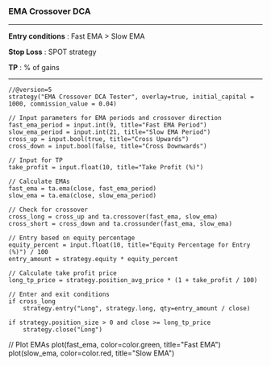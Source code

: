 ### EMA Crossover DCA

---

**Entry conditions** : Fast EMA > Slow EMA

**Stop Loss** : SPOT strategy

**TP** : % of gains

---

```
//@version=5
strategy("EMA Crossover DCA Tester", overlay=true, initial_capital = 1000, commission_value = 0.04)

// Input parameters for EMA periods and crossover direction
fast_ema_period = input.int(9, title="Fast EMA Period")
slow_ema_period = input.int(21, title="Slow EMA Period")
cross_up = input.bool(true, title="Cross Upwards")
cross_down = input.bool(false, title="Cross Downwards")

// Input for TP
take_profit = input.float(10, title="Take Profit (%)")

// Calculate EMAs
fast_ema = ta.ema(close, fast_ema_period)
slow_ema = ta.ema(close, slow_ema_period)

// Check for crossover
cross_long = cross_up and ta.crossover(fast_ema, slow_ema)
cross_short = cross_down and ta.crossunder(fast_ema, slow_ema)

// Entry based on equity percentage
equity_percent = input.float(10, title="Equity Percentage for Entry (%)") / 100 
entry_amount = strategy.equity * equity_percent

// Calculate take profit price
long_tp_price = strategy.position_avg_price * (1 + take_profit / 100)

// Enter and exit conditions
if cross_long
    strategy.entry("Long", strategy.long, qty=entry_amount / close)

if strategy.position_size > 0 and close >= long_tp_price
    strategy.close("Long")
```
// Plot EMAs
plot(fast_ema, color=color.green, title="Fast EMA")
plot(slow_ema, color=color.red, title="Slow EMA")
